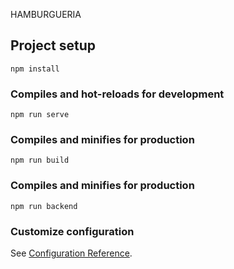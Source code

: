 HAMBURGUERIA

## Project setup
```
npm install
```

### Compiles and hot-reloads for development
```
npm run serve
```

### Compiles and minifies for production
```
npm run build
```
### Compiles and minifies for production
```
npm run backend
```

### Customize configuration
See [Configuration Reference](https://cli.vuejs.org/config/).
